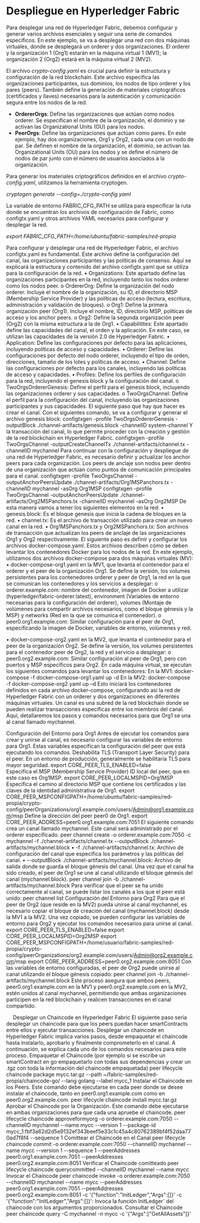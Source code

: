 # Despliegue en Hyperledger Fabric

Para desplegar una red de Hyperledger Fabric, debemos configurar y generar varios archivos esenciales y seguir una serie de comandos específicos. En este ejemplo, se va a desplegar una red con dos máquinas virtuales, donde se desplegará un orderer y dos organizaciones. El orderer y la organización 1 (Org1) estarán en la máquina virtual 1 (MV1); la organización 2 (Org2) estará en la máquina virtual 2 (MV2).

El archivo _crypto-config.yaml_ es crucial para definir la estructura y configuración de la red blockchain. Este archivo especifica las organizaciones participantes, sus dominios, los nodos de tipo orderer y los pares (peers). También define la generación de materiales criptográficos (certificados y llaves) necesarios para la autenticación y comunicación segura entre los nodos de la red.

- __OrdererOrgs__: Define las organizaciones que actúan como nodos orderer. Se especifican el nombre de la organización, el dominio y se activan las Organizational Units (OU) para los nodos.
- __PeerOrgs__: Define las organizaciones que actúan como pares. En este ejemplo, hay dos organizaciones, Org1 y Org2, cada una con un nodo de par. Se definen el nombre de la organización, el dominio, se activan las Organizational Units (OU) para los nodos y se define el número de nodos de par junto con el número de usuarios asociados a la organización.

Para generar los materiales criptográficos definidos en el archivo _crypto-config.yaml_, utilizamos la herramienta cryptogen.

_cryptogen generate --config=./crypto-config.yaml_

La variable de entorno FABRIC_CFG_PATH se utiliza para especificar la ruta donde se encuentran los archivos de configuración de Fabric, como configtx.yaml y otros archivos YAML necesarios para configurar y desplegar la red.

_export FABRIC_CFG_PATH=/home/ubuntu/fabric-samples/red-propia_

Para configurar y desplegar una red de Hyperledger Fabric, el archivo configtx.yaml es fundamental. Este archivo define la configuración del canal, las organizaciones participantes y las políticas de consenso. Aquí se explicará la estructura y contenido del archivo configtx.yaml que se utiliza para la configuración de la red.
•	Organizations: Este apartado define las organizaciones participantes en la red, incluyendo tanto los nodos orderer como los nodos peer.
o	OrdererOrg: Define la organización del nodo orderer. Incluye el nombre de la organización, su ID, el directorio MSP (Membership Service Provider) y las políticas de acceso (lectura, escritura, administración y validación de bloques).
o	Org1: Define la primera organización peer (Org1). Incluye el nombre, ID, directorio MSP, políticas de acceso y los anchor peers.
o	Org2: Define la segunda organización peer (Org2) con la misma estructura a la de Org1.
•	Capabilitites: Este apartado define las capacidades del canal, el orden y la aplicación. En este caso, se utilizan las capacidades de la versión 2.0 de Hyperledger Fabric.
•	Application: Define las configuraciones por defecto para las aplicaciones, incluyendo políticas de acceso y capacidades.
•	Orderer: Define las configuraciones por defecto del nodo orderer, incluyendo el tipo de orden, direcciones, tamaño de los lotes y políticas de acceso.
•	Channel: Define las configuraciones por defecto para los canales, incluyendo las políticas de acceso y capacidades.
•	Profiles: Define los perfiles de configuración para la red, incluyendo el genesis block y la configuración del canal.
o	TwoOrgsOrdererGenesis: Define el perfil para el genesis block, incluyendo las organizaciones orderer y sus capacidades.
o	TwoOrgsChannel: Define el perfil para la configuración del canal, incluyendo las organizaciones participantes y sus capacidades.
El siguiente paso que hay que hacer es crear el canal. Con el siguientes comando, se va a configurar y generar el archivo genesis block:
configtxgen -profile TwoOrgsOrdererGenesis -outputBlock ./channel-artifacts/genesis.block -channelID system-channel
Y la transacción del canal, lo que permite proceder con la creación y gestión de la red blockchain en Hyperledger Fabric.
configtxgen -profile TwoOrgsChannel -outputCreateChannelTx ./channel-artifacts/channel.tx -channelID mychannel
Para continuar con la configuración y despliegue de una red de Hyperledger Fabric, es necesario definir y actualizar los anchor peers para cada organización. Los peers de anclaje son nodos peer dentro de una organización que actúan como puntos de comunicación principales para el canal.
configtxgen -profile TwoOrgsChannel -outputAnchorPeersUpdate ./channel-artifacts/Org1MSPanchors.tx -channelID mychannel -asOrg Org1MSP
configtxgen -profile TwoOrgsChannel -outputAnchorPeersUpdate ./channel-artifacts/Org2MSPanchors.tx -channelID mychannel -asOrg Org2MSP
De esta manera vamos a tener los siguientes elementos en la red:
•	genesis.block: Es el bloque genesis que inicia la cadena de bloques en la red.
•	channel.tx: Es el archivo de transacción utilizado para crear un nuevo canal en la red.
•	Org1MSPanchors.tx y Org2MSPanchors.tx: Son archivos de transacción que actualizan los peers de anclaje de las organizaciones Org1 y Org2 respectivamente.
El siguiente paso es definir y configurar los archivos docker-compose.yaml. Estos archivos describen cómo se deben levantar los contenedores Docker para los nodos de la red. En este ejemplo, utilizamos dos archivos docker-compose para dos máquinas virtuales (MV):
•	docker-compose-org1.yaml en la MV1, que levanta el contenedor para el orderer y el peer de la organización Org1. Se define la versión, los volumes persistentes para los contenedores orderer y peer de Org1, la red en la que se comunican los contenedores y los servicios a desplegar:
o	orderer.example.com: nombre del contenedor, imagen de Docker a utilizar (hyperledger/fabric-orderer:latest), environment (Variables de entorno necesarias para la configuración del orderer), volumes (Montaje de volúmenes para compartir archivos necesarios, como el bloque génesis y la MSP) y networks (Red en la que se comunica el contenedor).
o	peer0.org1.example.com: Similar configuración para el peer de Org1, especificando la imagen de Docker, variables de entorno, volúmenes y red.

•	docker-compose-org2.yaml en la MV2, que levanta el contenedor para el peer de la organización Org2. Se define la versión, los volumes persistentes para el contenedor peer de Org2, la red y el servicio a desplegar:
o	peer0.org2.example.com: Similar configuración al peer de Org1, pero con puertos y MSP específicos para Org2.
En cada máquina virtual, se ejecutan los siguientes comandos para levantar los contenedores:
En la MV1: docker-compose -f docker-compose-org1.yaml up -d
En la MV2: docker-compose -f docker-compose-org2.yaml up –d
Esto iniciará los contenedores definidos en cada archivo docker-compose, configurando así la red de Hyperledger Fabric con un orderer y dos organizaciones en diferentes máquinas virtuales.
Un canal es una subred de la red blockchain donde se pueden realizar transacciones específicas entre los miembros del canal. Aquí, detallaremos los pasos y comandos necesarios para que Org1 se una al canal llamado mychannel.

Configuración del Entorno para Org1
Antes de ejecutar los comandos para crear y unirse al canal, es necesario configurar las variables de entorno para Org1. Estas variables especifican la configuración del peer que está ejecutando los comandos.
Deshabilita TLS (Transport Layer Security) para el peer. En un entorno de producción, generalmente se habilitaría TLS para mayor seguridad.
export CORE_PEER_TLS_ENABLED=false  
Especifica el MSP (Membership Service Provider) ID local del peer, que en este caso es Org1MSP.
export CORE_PEER_LOCALMSPID=Org1MSP
Especifica el camino al directorio MSP que contiene los certificados y las claves de la identidad administrativa de Org1.
export CORE_PEER_MSPCONFIGPATH=/home/ubuntu/fabric-samples/red-propia/crypto-config/peerOrganizations/org1.example.com/users/Admin@org1.example.com/msp
Define la dirección del peer peer0 de Org1.
export CORE_PEER_ADDRESS=peer0.org1.example.com:7051
El siguiente comando crea un canal llamado mychannel. Este canal será administrado por el orderer especificado.
peer channel create -o orderer.example.com:7050 -c mychannel -f ./channel-artifacts/channel.tx --outputBlock ./channel-artifacts/mychannel.block
•  -f ./channel-artifacts/channel.tx: Archivo de configuración del canal que especifica los parámetros y las políticas del canal.
•  --outputBlock ./channel-artifacts/mychannel.block: Archivo de salida donde se guarda el bloque génesis del canal.
Una vez que el canal ha sido creado, el peer de Org1 se une al canal utilizando el bloque génesis del canal (mychannel.block).
peer channel join -b ./channel-artifacts/mychannel.block
Para verificar que el peer se ha unido correctamente al canal, se puede listar los canales a los que el peer está unido: peer channel list
Configuración del Entorno para Org2
Para que el peer de Org2 (que reside en la MV2) pueda unirse al canal mychannel, es necesario copiar el bloque de creación del canal (mychannel.block) desde la MV1 a la MV2. Una vez copiado, se pueden configurar las variables de entorno para Org2 y ejecutar los comandos necesarios para unirse al canal.
export CORE_PEER_TLS_ENABLED=false
export CORE_PEER_LOCALMSPID=Org2MSP
export CORE_PEER_MSPCONFIGPATH=/home/usuario/fabric-samples/red-propia/crypto-config/peerOrganizations/org2.example.com/users/Admin@org2.example.com/msp
export CORE_PEER_ADDRESS=peer0.org2.example.com:8051
Con las variables de entorno configuradas, el peer de Org2 puede unirse al canal utilizando el bloque génesis copiado: peer channel join -b ./channel-artifacts/mychannel.block
Este proceso asegura que ambos peers, peer0.org1.example.com en la MV1 y peer0.org2.example.com en la MV2, estén unidos al canal mychannel, permitiendo que ambas organizaciones participen en la red blockchain y realicen transacciones en el canal compartido.

 
Desplegar un Chaincode en Hyperledger Fabric
El siguiente paso sería desplegar un chaincode para que los peers puedan hacer smartContracts entre ellos y ejecutar transacciones. Desplegar un chaincode en Hyperledger Fabric implica varios pasos, desde empaquetar el chaincode hasta instalarlo, aprobarlo y finalmente comprometerlo en el canal. A continuación, se explica cada uno de los comandos necesarios para este proceso.
Empaquetar el Chaincode (por ejemplo si se escribe un smartContract en go empaquetarlo con todas sus dependencias y crear un .tgz con toda la información del chaincode empaquetada)
peer lifecycle chaincode package mycc.tar.gz --path ~/fabric-samples/red-propia/chaincode-go/ --lang golang --label mycc_1
Instalar el Chaincode en los Peers. Este comando debe ejecutarse en cada peer donde se desee instalar el chaincode, tanto en peer0.org1.example.com como en peer0.org2.example.com.
peer lifecycle chaincode install mycc.tar.gz
Aprobar el Chaincode por la Organización. Este comando debe ejecutarse en ambas organizaciones para que cada una apruebe el chaincode.
peer lifecycle chaincode approveformyorg -o orderer.example.com:7050 --channelID mychannel --name mycc --version 1 --package-id mycc_1:fbf3a62d2d5e9132ef343beef5e33c1c45a4c80762389bf4f52daa770ad7f8f4 --sequence 1 
Comittear el Chaincode en el Canal
peer lifecycle chaincode commit -o orderer.example.com:7050 --channelID mychannel --name mycc --version 1 --sequence 1 --peerAddresses peer0.org1.example.com:7051 --peerAddresses peer0.org2.example.com:8051
Verificar el Chaincode comitteado
peer lifecycle chaincode querycommitted --channelID mychannel --name mycc
Invocar el Chaincode
peer chaincode invoke -o orderer.example.com:7050 --channelID mychannel --name mycc --peerAddresses peer0.org1.example.com:7051 --peerAddresses peer0.org2.example.com:8051 -c '{"function":"InitLedger","Args":[]}'
-c '{"function":"InitLedger","Args":[]}': Invoca la función InitLedger` del chaincode con los argumentos proporcionados.
Consultar el Chaincode
peer chaincode query -C mychannel -n mycc -c '{"Args":["GetAllAssets"]}'
